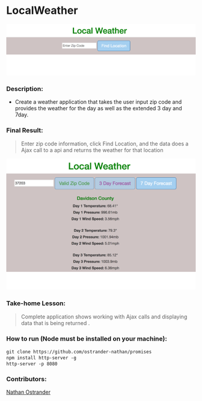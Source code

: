 # LocalWeather
![Title Banner](/img/LocalWeatherApp.png)

### Description: 

* Create a weather application that takes the user input zip code and provides the weather for the day as well as the extended 3 day and 7day.

### Final Result:
> Enter zip code information, click Find Location, and the data does a Ajax call to a api and returns the weather for that location


![Page Screenshot](/img/LocalWeather3day.png)

### Take-home Lesson:

> Complete application shows working with Ajax calls and displaying data that is being returned .


### How to run (Node must be installed on your machine):
```
git clone https://github.com/ostrander-nathan/promises
npm install http-server -g
http-server -p 8080
```


### Contributors:
[Nathan Ostrander](https://github.com/ostrander-nathan)